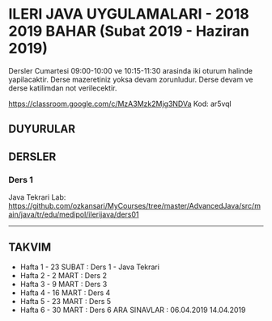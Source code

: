 # ILERI JAVA UYGULAMALARI - 2018 2019 BAHAR (Subat 2019 - Haziran 2019)

Dersler Cumartesi 09:00-10:00 ve 10:15-11:30 arasinda iki oturum halinde yapilacaktir.
Derse mazeretiniz yoksa devam zorunludur. Derse devam ve derse katilimdan not verilecektir.

https://classroom.google.com/c/MzA3Mzk2Mjg3NDVa
Kod: ar5vql

## DUYURULAR


## DERSLER

### Ders 1
Java Tekrari
Lab: https://github.com/ozkansari/MyCourses/tree/master/AdvancedJava/src/main/java/tr/edu/medipol/ilerijava/ders01

---

## TAKVIM

* Hafta 1 - 23 SUBAT : Ders 1 - Java Tekrari
* Hafta 2 -  2 MART  : Ders 2
* Hafta 3 -  9 MART  : Ders 3
* Hafta 4 - 16 MART  : Ders 4
* Hafta 5 - 23 MART  : Ders 5
* Hafta 6 - 30 MART  : Ders 6
ARA SINAVLAR : 06.04.2019	14.04.2019
